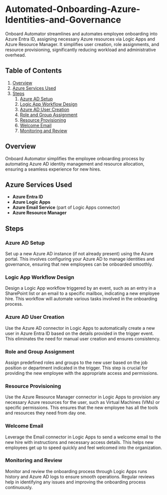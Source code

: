 # Automated-Onboarding-Azure-Identities-and-Governance
Onboard Automator streamlines and automates employee onboarding into Azure Entra ID, assigning necessary Azure resources via Logic Apps and Azure Resource Manager. It simplifies user creation, role assignments, and resource provisioning, significantly reducing workload and administrative overhead.

## Table of Contents
1. [Overview](#overview)
2. [Azure Services Used](#azure-services-used)
3. [Steps](#steps)
   1. [Azure AD Setup](#azure-ad-setup)
   2. [Logic App Workflow Design](#logic-app-workflow-design)
   3. [Azure AD User Creation](#azure-ad-user-creation)
   4. [Role and Group Assignment](#role-and-group-assignment)
   5. [Resource Provisioning](#resource-provisioning)
   6. [Welcome Email](#welcome-email)
   7. [Monitoring and Review](#monitoring-and-review)

## Overview
Onboard Automator simplifies the employee onboarding process by automating Azure AD identity management and resource allocation, ensuring a seamless experience for new hires.

## Azure Services Used
- **Azure Entra ID**
- **Azure Logic Apps**
- **Azure Email Service** (part of Logic Apps connector)
- **Azure Resource Manager**

## Steps

### Azure AD Setup
Set up a new Azure AD instance (if not already present) using the Azure portal. This involves configuring your Azure AD to manage identities and governance, ensuring that new employees can be onboarded smoothly.

### Logic App Workflow Design
Design a Logic App workflow triggered by an event, such as an entry in a SharePoint list or an email to a specific mailbox, indicating a new employee hire. This workflow will automate various tasks involved in the onboarding process.

### Azure AD User Creation
Use the Azure AD connector in Logic Apps to automatically create a new user in Azure Entra ID based on the details provided in the trigger event. This eliminates the need for manual user creation and ensures consistency.

### Role and Group Assignment
Assign predefined roles and groups to the new user based on the job position or department indicated in the trigger. This step is crucial for providing the new employee with the appropriate access and permissions.

### Resource Provisioning
Use the Azure Resource Manager connector in Logic Apps to provision any necessary Azure resources for the user, such as Virtual Machines (VMs) or specific permissions. This ensures that the new employee has all the tools and resources they need from day one.

### Welcome Email
Leverage the Email connector in Logic Apps to send a welcome email to the new hire with instructions and necessary access details. This helps new employees get up to speed quickly and feel welcomed into the organization.

### Monitoring and Review
Monitor and review the onboarding process through Logic Apps runs history and Azure AD logs to ensure smooth operations. Regular reviews help in identifying any issues and improving the onboarding process continuously.

